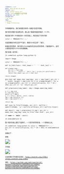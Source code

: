 ```yaml
---
comments: true
date: 2012-05-06 20:50:19
layout: post
slug: python-ascii-art
title: Python根据图片生成字符画
wordpress_id: 1012
categories:
- My Code
tags:
- Python
- Image Processing
---
```


字符画很好玩，我们来看看怎样将一张图片变成字符画。

我们首先将图片变成黑白的，那么每个像素的取值范围为：0-255.

然后我们将0-255映射到0-14的范围上，然后用如下字符代替：

color = 'MNHQ$OC?7>!:-;.'

也就是像素为0的点用“M”表示，像素为14的点用“.”表示。

原理非常的简单，我们用Python来编写的话也非常的简单。只要借助PIL，就可以很轻松地在Python中处理图像。

我们来看一段代码：<!-- more -->


{% codeblock python lang:python %}

import Image

color = 'MNHQ$OC?7>!:-;.'

def to_html(func):
    html_head = '''
            <html>
              <head>
                <style type="text/css">
                  body {font-family:Monospace; font-size:5px;}
                </style>
              </head>
            <body> '''
    html_tail = '</body></html>'

    def wrapper(img):
        pic_str = func(img)
        pic_str = ''.join(l + ' <br/>' for l in pic_str.splitlines())
        return html_head + pic_str + html_tail

    return wrapper

@to_html
def make_char_img(img):
    pix = img.load()
    pic_str = ''
    width, height = img.size
    for h in xrange(height):
        for w in xrange(width):
            pic_str += color[int(pix[w, h]) * 14 / 255]
        pic_str += '\n'
    return pic_str

def preprocess(img_name):
    img = Image.open(img_name)

    w, h = img.size
    m = max(img.size)
    delta = m / 200.0
    w, h = int(w / delta), int(h / delta)
    img = img.resize((w, h))
    img = img.convert('L')

    return img

def save_to_file(filename, pic_str):
    outfile = open(filename, 'w')
    outfile.write(pic_str)
    outfile.close()

def main():
    img = preprocess('6.jpg')
    pic_str = make_char_img(img)
    save_to_file('char.html', pic_str)

if __name__ == '__main__':
    main()

{% endcodeblock %}


整个程序的核心都在下面两行，一个是字符的色阶表，一个是映射公式。

{% codeblock lang:python %}
color = 'MNHQ$OC?7>!:-;.'
pic_str += color[int(pix[w, h]) * 14 / 255]
{% endcodeblock %}


效果如下：

原图：

[![](http://everet.org/wp-content/uploads/2012/05/Screenshot-from-2012-05-06-203607.png)](http://everet.org/wp-content/uploads/2012/05/Screenshot-from-2012-05-06-203607.png)

字符画：

[![](http://everet.org/wp-content/uploads/2012/05/f8e22973ddcb35e46163c796bce096fcScreenshot-at-2012-04-25-161736.png)](http://everet.org/wp-content/uploads/2012/05/f8e22973ddcb35e46163c796bce096fcScreenshot-at-2012-04-25-161736.png)

在线的图片字符画生成请见：[http://everet.org:1758/](http://everet.org:1758/)

源码：[https://github.com/cedricporter/et-python/tree/master/web%20server/webpy](https://github.com/cedricporter/et-python/tree/master/web%20server/webpy)
